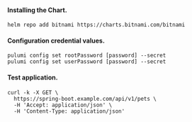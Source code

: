 #### Installing the Chart.
```hcl
helm repo add bitnami https://charts.bitnami.com/bitnami
```

#### Configuration credential values.
```hcl
pulumi config set rootPassword [password] --secret
pulumi config set userPassword [password] --secret
```

#### Test application.
```
curl -k -X GET \
  https://spring-boot.example.com/api/v1/pets \
  -H 'Accept: application/json' \
  -H 'Content-Type: application/json'
```